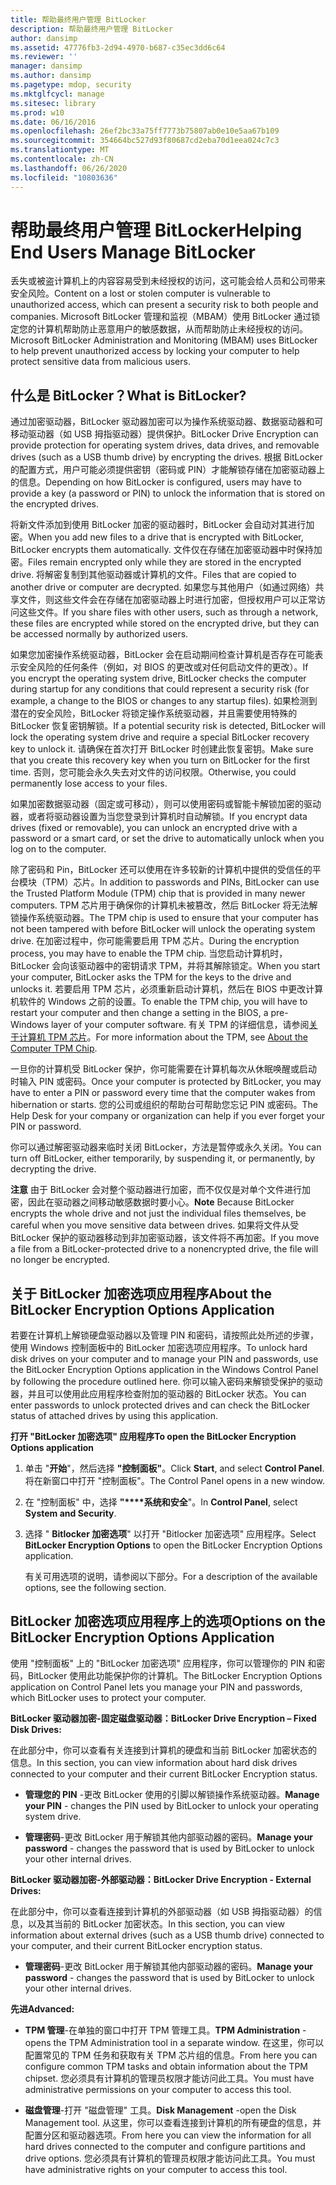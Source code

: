 ```yaml
---
title: 帮助最终用户管理 BitLocker
description: 帮助最终用户管理 BitLocker
author: dansimp
ms.assetid: 47776fb3-2d94-4970-b687-c35ec3dd6c64
ms.reviewer: ''
manager: dansimp
ms.author: dansimp
ms.pagetype: mdop, security
ms.mktglfcycl: manage
ms.sitesec: library
ms.prod: w10
ms.date: 06/16/2016
ms.openlocfilehash: 26ef2bc33a75ff7773b75807ab0e10e5aa67b109
ms.sourcegitcommit: 354664bc527d93f80687cd2eba70d1eea024c7c3
ms.translationtype: MT
ms.contentlocale: zh-CN
ms.lasthandoff: 06/26/2020
ms.locfileid: "10803636"
---
```

# <span data-ttu-id="6c895-103">帮助最终用户管理 BitLocker</span><span class="sxs-lookup"><span data-stu-id="6c895-103">Helping End Users Manage BitLocker</span></span>


<span data-ttu-id="6c895-104">丢失或被盗计算机上的内容容易受到未经授权的访问，这可能会给人员和公司带来安全风险。</span><span class="sxs-lookup"><span data-stu-id="6c895-104">Content on a lost or stolen computer is vulnerable to unauthorized access, which can present a security risk to both people and companies.</span></span> <span data-ttu-id="6c895-105">Microsoft BitLocker 管理和监视（MBAM）使用 BitLocker 通过锁定您的计算机帮助防止恶意用户的敏感数据，从而帮助防止未经授权的访问。</span><span class="sxs-lookup"><span data-stu-id="6c895-105">Microsoft BitLocker Administration and Monitoring (MBAM) uses BitLocker to help prevent unauthorized access by locking your computer to help protect sensitive data from malicious users.</span></span>

## <span data-ttu-id="6c895-106">什么是 BitLocker？</span><span class="sxs-lookup"><span data-stu-id="6c895-106">What is BitLocker?</span></span>


<span data-ttu-id="6c895-107">通过加密驱动器，BitLocker 驱动器加密可以为操作系统驱动器、数据驱动器和可移动驱动器（如 USB 拇指驱动器）提供保护。</span><span class="sxs-lookup"><span data-stu-id="6c895-107">BitLocker Drive Encryption can provide protection for operating system drives, data drives, and removable drives (such as a USB thumb drive) by encrypting the drives.</span></span> <span data-ttu-id="6c895-108">根据 BitLocker 的配置方式，用户可能必须提供密钥（密码或 PIN）才能解锁存储在加密驱动器上的信息。</span><span class="sxs-lookup"><span data-stu-id="6c895-108">Depending on how BitLocker is configured, users may have to provide a key (a password or PIN) to unlock the information that is stored on the encrypted drives.</span></span>

<span data-ttu-id="6c895-109">将新文件添加到使用 BitLocker 加密的驱动器时，BitLocker 会自动对其进行加密。</span><span class="sxs-lookup"><span data-stu-id="6c895-109">When you add new files to a drive that is encrypted with BitLocker, BitLocker encrypts them automatically.</span></span> <span data-ttu-id="6c895-110">文件仅在存储在加密驱动器中时保持加密。</span><span class="sxs-lookup"><span data-stu-id="6c895-110">Files remain encrypted only while they are stored in the encrypted drive.</span></span> <span data-ttu-id="6c895-111">将解密复制到其他驱动器或计算机的文件。</span><span class="sxs-lookup"><span data-stu-id="6c895-111">Files that are copied to another drive or computer are decrypted.</span></span> <span data-ttu-id="6c895-112">如果您与其他用户（如通过网络）共享文件，则这些文件会在存储在加密驱动器上时进行加密，但授权用户可以正常访问这些文件。</span><span class="sxs-lookup"><span data-stu-id="6c895-112">If you share files with other users, such as through a network, these files are encrypted while stored on the encrypted drive, but they can be accessed normally by authorized users.</span></span>

<span data-ttu-id="6c895-113">如果您加密操作系统驱动器，BitLocker 会在启动期间检查计算机是否存在可能表示安全风险的任何条件（例如，对 BIOS 的更改或对任何启动文件的更改）。</span><span class="sxs-lookup"><span data-stu-id="6c895-113">If you encrypt the operating system drive, BitLocker checks the computer during startup for any conditions that could represent a security risk (for example, a change to the BIOS or changes to any startup files).</span></span> <span data-ttu-id="6c895-114">如果检测到潜在的安全风险，BitLocker 将锁定操作系统驱动器，并且需要使用特殊的 BitLocker 恢复密钥解锁。</span><span class="sxs-lookup"><span data-stu-id="6c895-114">If a potential security risk is detected, BitLocker will lock the operating system drive and require a special BitLocker recovery key to unlock it.</span></span> <span data-ttu-id="6c895-115">请确保在首次打开 BitLocker 时创建此恢复密钥。</span><span class="sxs-lookup"><span data-stu-id="6c895-115">Make sure that you create this recovery key when you turn on BitLocker for the first time.</span></span> <span data-ttu-id="6c895-116">否则，您可能会永久失去对文件的访问权限。</span><span class="sxs-lookup"><span data-stu-id="6c895-116">Otherwise, you could permanently lose access to your files.</span></span>

<span data-ttu-id="6c895-117">如果加密数据驱动器（固定或可移动），则可以使用密码或智能卡解锁加密的驱动器，或者将驱动器设置为当您登录到计算机时自动解锁。</span><span class="sxs-lookup"><span data-stu-id="6c895-117">If you encrypt data drives (fixed or removable), you can unlock an encrypted drive with a password or a smart card, or set the drive to automatically unlock when you log on to the computer.</span></span>

<span data-ttu-id="6c895-118">除了密码和 Pin，BitLocker 还可以使用在许多较新的计算机中提供的受信任的平台模块（TPM）芯片。</span><span class="sxs-lookup"><span data-stu-id="6c895-118">In addition to passwords and PINs, BitLocker can use the Trusted Platform Module (TPM) chip that is provided in many newer computers.</span></span> <span data-ttu-id="6c895-119">TPM 芯片用于确保你的计算机未被篡改，然后 BitLocker 将无法解锁操作系统驱动器。</span><span class="sxs-lookup"><span data-stu-id="6c895-119">The TPM chip is used to ensure that your computer has not been tampered with before BitLocker will unlock the operating system drive.</span></span> <span data-ttu-id="6c895-120">在加密过程中，你可能需要启用 TPM 芯片。</span><span class="sxs-lookup"><span data-stu-id="6c895-120">During the encryption process, you may have to enable the TPM chip.</span></span> <span data-ttu-id="6c895-121">当您启动计算机时，BitLocker 会向该驱动器中的密钥请求 TPM，并将其解除锁定。</span><span class="sxs-lookup"><span data-stu-id="6c895-121">When you start your computer, BitLocker asks the TPM for the keys to the drive and unlocks it.</span></span> <span data-ttu-id="6c895-122">若要启用 TPM 芯片，必须重新启动计算机，然后在 BIOS 中更改计算机软件的 Windows 之前的设置。</span><span class="sxs-lookup"><span data-stu-id="6c895-122">To enable the TPM chip, you will have to restart your computer and then change a setting in the BIOS, a pre-Windows layer of your computer software.</span></span> <span data-ttu-id="6c895-123">有关 TPM 的详细信息，请参阅[关于计算机 TPM 芯片](about-the-computer-tpm-chip.md)。</span><span class="sxs-lookup"><span data-stu-id="6c895-123">For more information about the TPM, see [About the Computer TPM Chip](about-the-computer-tpm-chip.md).</span></span>

<span data-ttu-id="6c895-124">一旦你的计算机受 BitLocker 保护，你可能需要在计算机每次从休眠唤醒或启动时输入 PIN 或密码。</span><span class="sxs-lookup"><span data-stu-id="6c895-124">Once your computer is protected by BitLocker, you may have to enter a PIN or password every time that the computer wakes from hibernation or starts.</span></span> <span data-ttu-id="6c895-125">您的公司或组织的帮助台可帮助您忘记 PIN 或密码。</span><span class="sxs-lookup"><span data-stu-id="6c895-125">The Help Desk for your company or organization can help if you ever forget your PIN or password.</span></span>

<span data-ttu-id="6c895-126">你可以通过解密驱动器来临时关闭 BitLocker，方法是暂停或永久关闭。</span><span class="sxs-lookup"><span data-stu-id="6c895-126">You can turn off BitLocker, either temporarily, by suspending it, or permanently, by decrypting the drive.</span></span>

<span data-ttu-id="6c895-127">**注意** 由于 BitLocker 会对整个驱动器进行加密，而不仅仅是对单个文件进行加密，因此在驱动器之间移动敏感数据时要小心。</span><span class="sxs-lookup"><span data-stu-id="6c895-127">**Note** Because BitLocker encrypts the whole drive and not just the individual files themselves, be careful when you move sensitive data between drives.</span></span> <span data-ttu-id="6c895-128">如果将文件从受 BitLocker 保护的驱动器移动到非加密驱动器，该文件将不再加密。</span><span class="sxs-lookup"><span data-stu-id="6c895-128">If you move a file from a BitLocker-protected drive to a nonencrypted drive, the file will no longer be encrypted.</span></span>

 

## <span data-ttu-id="6c895-129">关于 BitLocker 加密选项应用程序</span><span class="sxs-lookup"><span data-stu-id="6c895-129">About the BitLocker Encryption Options Application</span></span>


<span data-ttu-id="6c895-130">若要在计算机上解锁硬盘驱动器以及管理 PIN 和密码，请按照此处所述的步骤，使用 Windows 控制面板中的 BitLocker 加密选项应用程序。</span><span class="sxs-lookup"><span data-stu-id="6c895-130">To unlock hard disk drives on your computer and to manage your PIN and passwords, use the BitLocker Encryption Options application in the Windows Control Panel by following the procedure outlined here.</span></span> <span data-ttu-id="6c895-131">你可以输入密码来解锁受保护的驱动器，并且可以使用此应用程序检查附加的驱动器的 BitLocker 状态。</span><span class="sxs-lookup"><span data-stu-id="6c895-131">You can enter passwords to unlock protected drives and can check the BitLocker status of attached drives by using this application.</span></span>

**<span data-ttu-id="6c895-132">打开 "BitLocker 加密选项" 应用程序</span><span class="sxs-lookup"><span data-stu-id="6c895-132">To open the BitLocker Encryption Options application</span></span>**

1.  <span data-ttu-id="6c895-133">单击 "**开始**"，然后选择 **"控制面板"**。</span><span class="sxs-lookup"><span data-stu-id="6c895-133">Click **Start**, and select **Control Panel**.</span></span> <span data-ttu-id="6c895-134">将在新窗口中打开 "控制面板"。</span><span class="sxs-lookup"><span data-stu-id="6c895-134">The Control Panel opens in a new window.</span></span>

2.  <span data-ttu-id="6c895-135">在 "控制面板" 中，选择 **"\*\*\*\*系统和安全**"。</span><span class="sxs-lookup"><span data-stu-id="6c895-135">In **Control Panel**, select **System and Security**.</span></span>

3.  <span data-ttu-id="6c895-136">选择 " **Bitlocker 加密选项**" 以打开 "Bitlocker 加密选项" 应用程序。</span><span class="sxs-lookup"><span data-stu-id="6c895-136">Select **BitLocker Encryption Options** to open the BitLocker Encryption Options application.</span></span>

    <span data-ttu-id="6c895-137">有关可用选项的说明，请参阅以下部分。</span><span class="sxs-lookup"><span data-stu-id="6c895-137">For a description of the available options, see the following section.</span></span>

## <span data-ttu-id="6c895-138">BitLocker 加密选项应用程序上的选项</span><span class="sxs-lookup"><span data-stu-id="6c895-138">Options on the BitLocker Encryption Options Application</span></span>


<span data-ttu-id="6c895-139">使用 "控制面板" 上的 "BitLocker 加密选项" 应用程序，你可以管理你的 PIN 和密码，BitLocker 使用此功能保护你的计算机。</span><span class="sxs-lookup"><span data-stu-id="6c895-139">The BitLocker Encryption Options application on Control Panel lets you manage your PIN and passwords, which BitLocker uses to protect your computer.</span></span>

**<span data-ttu-id="6c895-140">BitLocker 驱动器加密-固定磁盘驱动器：</span><span class="sxs-lookup"><span data-stu-id="6c895-140">BitLocker Drive Encryption – Fixed Disk Drives:</span></span>**

<span data-ttu-id="6c895-141">在此部分中，你可以查看有关连接到计算机的硬盘和当前 BitLocker 加密状态的信息。</span><span class="sxs-lookup"><span data-stu-id="6c895-141">In this section, you can view information about hard disk drives connected to your computer and their current BitLocker Encryption status.</span></span>

-   <span data-ttu-id="6c895-142">**管理您的 PIN** -更改 BitLocker 使用的引脚以解锁操作系统驱动器。</span><span class="sxs-lookup"><span data-stu-id="6c895-142">**Manage your PIN** - changes the PIN used by BitLocker to unlock your operating system drive.</span></span>

-   <span data-ttu-id="6c895-143">**管理密码**-更改 BitLocker 用于解锁其他内部驱动器的密码。</span><span class="sxs-lookup"><span data-stu-id="6c895-143">**Manage your password** - changes the password that is used by BitLocker to unlock your other internal drives.</span></span>

**<span data-ttu-id="6c895-144">BitLocker 驱动器加密-外部驱动器：</span><span class="sxs-lookup"><span data-stu-id="6c895-144">BitLocker Drive Encryption - External Drives:</span></span>**

<span data-ttu-id="6c895-145">在此部分中，你可以查看连接到计算机的外部驱动器（如 USB 拇指驱动器）的信息，以及其当前的 BitLocker 加密状态。</span><span class="sxs-lookup"><span data-stu-id="6c895-145">In this section, you can view information about external drives (such as a USB thumb drive) connected to your computer, and their current BitLocker encryption status.</span></span>

-   <span data-ttu-id="6c895-146">**管理密码**-更改 BitLocker 用于解锁其他内部驱动器的密码。</span><span class="sxs-lookup"><span data-stu-id="6c895-146">**Manage your password** - changes the password that is used by BitLocker to unlock your other internal drives.</span></span>

**<span data-ttu-id="6c895-147">先进</span><span class="sxs-lookup"><span data-stu-id="6c895-147">Advanced:</span></span>**

-   <span data-ttu-id="6c895-148">**TPM 管理**-在单独的窗口中打开 TPM 管理工具。</span><span class="sxs-lookup"><span data-stu-id="6c895-148">**TPM Administration** - opens the TPM Administration tool in a separate window.</span></span> <span data-ttu-id="6c895-149">在这里，你可以配置常见的 TPM 任务和获取有关 TPM 芯片组的信息。</span><span class="sxs-lookup"><span data-stu-id="6c895-149">From here you can configure common TPM tasks and obtain information about the TPM chipset.</span></span> <span data-ttu-id="6c895-150">您必须具有计算机的管理员权限才能访问此工具。</span><span class="sxs-lookup"><span data-stu-id="6c895-150">You must have administrative permissions on your computer to access this tool.</span></span>

-   <span data-ttu-id="6c895-151">**磁盘管理**-打开 "磁盘管理" 工具。</span><span class="sxs-lookup"><span data-stu-id="6c895-151">**Disk Management** -open the Disk Management tool.</span></span> <span data-ttu-id="6c895-152">从这里，你可以查看连接到计算机的所有硬盘的信息，并配置分区和驱动器选项。</span><span class="sxs-lookup"><span data-stu-id="6c895-152">From here you can view the information for all hard drives connected to the computer and configure partitions and drive options.</span></span> <span data-ttu-id="6c895-153">您必须具有计算机的管理员权限才能访问此工具。</span><span class="sxs-lookup"><span data-stu-id="6c895-153">You must have administrative rights on your computer to access this tool.</span></span>

 

 






